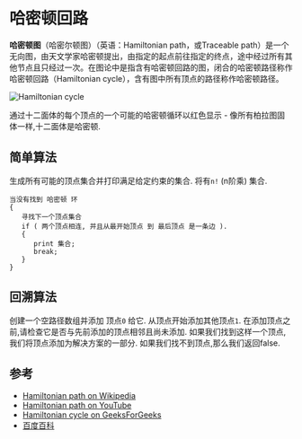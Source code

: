 
# 哈密顿回路

**哈密顿图**（哈密尔顿图）（英语：Hamiltonian path，或Traceable path）是一个无向图，由天文学家哈密顿提出，由指定的起点前往指定的终点，途中经过所有其他节点且只经过一次。在图论中是指含有哈密顿回路的图，闭合的哈密顿路径称作哈密顿回路（Hamiltonian cycle），含有图中所有顶点的路径称作哈密顿路径。

![Hamiltonian cycle](https://upload.wikimedia.org/wikipedia/commons/6/6c/Hamiltonian_path_3d.svg)

通过十二面体的每个顶点的一个可能的哈密顿循环以红色显示 - 像所有柏拉图固体一样,十二面体是哈密顿. 

## 简单算法

生成所有可能的顶点集合并打印满足给定约束的集合. 将有`n!` (n阶乘) 集合. 

    当没有找到 哈密顿 环
    {
       寻找下一个顶点集合
       if ( 两个顶点相连, 并且从最开始顶点 到 最后顶点 是一条边 ).
       {
          print 集合;
          break;
       }
    }

## 回溯算法

创建一个空路径数组并添加 顶点`0` 给它. 从顶点开始添加其他顶点`1`. 在添加顶点之前,请检查它是否与先前添加的顶点相邻且尚未添加. 如果我们找到这样一个顶点,我们将顶点添加为解决方案的一部分. 如果我们找不到顶点,那么我们返回false. 

## 参考

-   [Hamiltonian path on Wikipedia](https://en.wikipedia.org/wiki/Hamiltonian_path)
-   [Hamiltonian path on YouTube](https://www.youtube.com/watch?v=dQr4wZCiJJ4&list=PLLXdhg_r2hKA7DPDsunoDZ-Z769jWn4R8)
-   [Hamiltonian cycle on GeeksForGeeks](https://www.geeksforgeeks.org/backtracking-set-7-hamiltonian-cycle/)
- [百度百科](https://baike.baidu.com/item/%E5%93%88%E5%AF%86%E9%A1%BF%E5%9B%9E%E8%B7%AF)